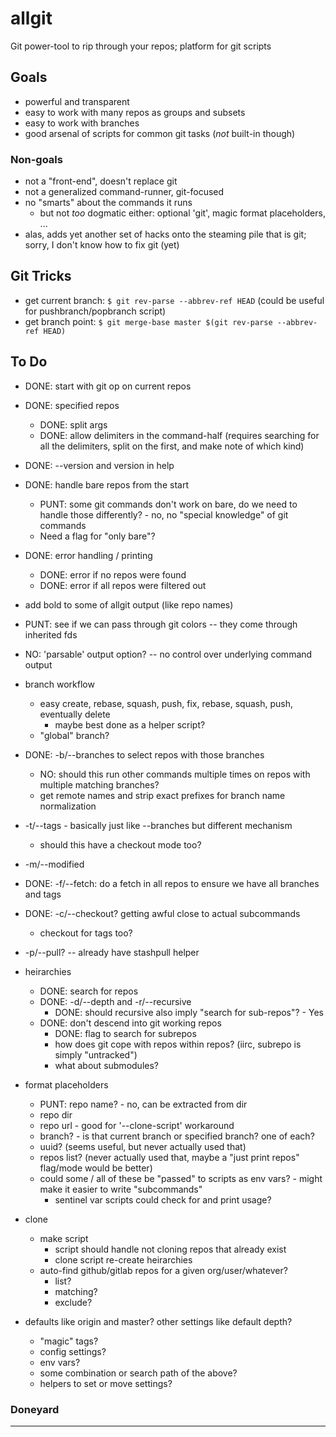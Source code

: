 allgit
======
Git power-tool to rip through your repos; platform for git scripts

Goals
-----
- powerful and transparent
- easy to work with many repos as groups and subsets
- easy to work with branches
- good arsenal of scripts for common git tasks (_not_ built-in though)

### Non-goals
- not a "front-end", doesn't replace git
- not a generalized command-runner, git-focused
- no "smarts" about the commands it runs
  - but not *too* dogmatic either: optional 'git', magic format placeholders, ...
- alas, adds yet another set of hacks onto the steaming pile that is git; sorry, I don't know how to fix git (yet)


Git Tricks
----------
- get current branch: `$ git rev-parse --abbrev-ref HEAD`  (could be useful for pushbranch/popbranch script)
- get branch point: `$ git merge-base master $(git rev-parse --abbrev-ref HEAD)`


To Do
-----
- DONE: start with git op on current repos
- DONE: specified repos
  - DONE: split args
  - DONE: allow delimiters in the command-half (requires searching for all the delimiters, split on the first, and make note of which kind)
- DONE: --version and version in help

- DONE: handle bare repos from the start
  - PUNT: some git commands don't work on bare, do we need to handle those differently? - no, no "special knowledge" of git commands
  - Need a flag for "only bare"?

- DONE: error handling / printing
  - DONE: error if no repos were found
  - DONE: error if all repos were filtered out

- add bold to some of allgit output (like repo names)
- PUNT: see if we can pass through git colors -- they come through inherited fds
- NO: 'parsable' output option? -- no control over underlying command output

- branch workflow
  - easy create, rebase, squash, push, fix, rebase, squash, push, eventually delete
    - maybe best done as a helper script?
  - "global" branch?

- DONE: -b/--branches to select repos with those branches
  - NO: should this run other commands multiple times on repos with multiple matching branches?
  - get remote names and strip exact prefixes for branch name normalization
- -t/--tags - basically just like --branches but different mechanism
    - should this have a checkout mode too?
- -m/--modified

- DONE: -f/--fetch: do a fetch in all repos to ensure we have all branches and tags
- DONE: -c/--checkout?  getting awful close to actual subcommands
  - checkout for tags too?
- -p/--pull?  --  already have stashpull helper

- heirarchies
  - DONE: search for repos
  - DONE: -d/--depth and -r/--recursive
    - DONE: should recursive also imply "search for sub-repos"? - Yes
  - DONE: don't descend into git working repos
    - DONE: flag to search for subrepos
    - how does git cope with repos within repos?  (iirc, subrepo is simply "untracked")
    - what about submodules?

- format placeholders
  - PUNT: repo name? - no, can be extracted from dir
  - repo dir
  - repo url - good for '--clone-script' workaround
  - branch? - is that current branch or specified branch?  one of each?
  - uuid? (seems useful, but never actually used that)
  - repos list? (never actually used that, maybe a "just print repos" flag/mode would be better)
  - could some / all of these be "passed" to scripts as env vars? - might make it easier to write "subcommands"
    - sentinel var scripts could check for and print usage?

- clone
  - make script
    - script should handle not cloning repos that already exist
    - clone script re-create heirarchies
  - auto-find github/gitlab repos for a given org/user/whatever?
    - list?
    - matching?
    - exclude?

- defaults like origin and master?  other settings like default depth?
  - "magic" tags?
  - config settings?
  - env vars?
  - some combination or search path of the above?
  - helpers to set or move settings?

### Doneyard

---

